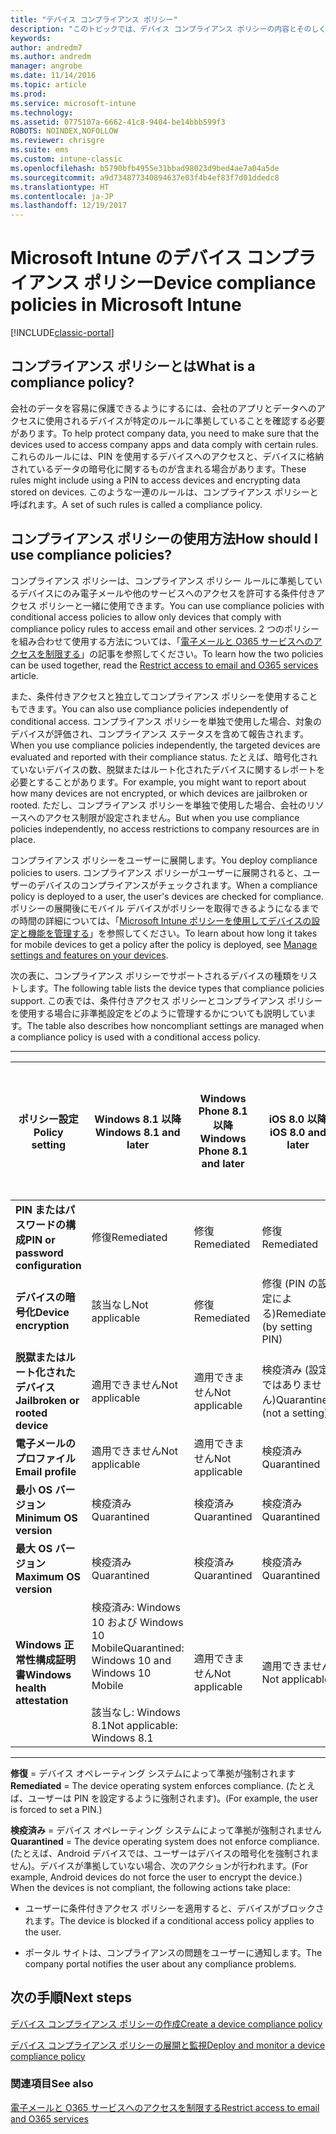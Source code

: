```yaml
---
title: "デバイス コンプライアンス ポリシー"
description: "このトピックでは、デバイス コンプライアンス ポリシーの内容とそのしくみについて説明します。"
keywords: 
author: andredm7
ms.author: andredm
manager: angrobe
ms.date: 11/14/2016
ms.topic: article
ms.prod: 
ms.service: microsoft-intune
ms.technology: 
ms.assetid: 0775107a-6662-41c8-9404-be14bbb599f3
ROBOTS: NOINDEX,NOFOLLOW
ms.reviewer: chrisgre
ms.suite: ems
ms.custom: intune-classic
ms.openlocfilehash: b5790bfb4955e31bbad98023d9bed4ae7a04a5de
ms.sourcegitcommit: a9d734877340894637e03f4b4ef83f7d01ddedc8
ms.translationtype: HT
ms.contentlocale: ja-JP
ms.lasthandoff: 12/19/2017
---
```

# <a name="device-compliance-policies-in-microsoft-intune"></a><span data-ttu-id="02c94-103">Microsoft Intune のデバイス コンプライアンス ポリシー</span><span class="sxs-lookup"><span data-stu-id="02c94-103">Device compliance policies in Microsoft Intune</span></span>

[!INCLUDE[classic-portal](../includes/classic-portal.md)]

## <a name="what-is-a-compliance-policy"></a><span data-ttu-id="02c94-104">コンプライアンス ポリシーとは</span><span class="sxs-lookup"><span data-stu-id="02c94-104">What is a compliance policy?</span></span>
<span data-ttu-id="02c94-105">会社のデータを容易に保護できるようにするには、会社のアプリとデータへのアクセスに使用されるデバイスが特定のルールに準拠していることを確認する必要があります。</span><span class="sxs-lookup"><span data-stu-id="02c94-105">To help protect company data, you need to make sure that the devices used to access company apps and data comply with certain rules.</span></span> <span data-ttu-id="02c94-106">これらのルールには、PIN を使用するデバイスへのアクセスと、デバイスに格納されているデータの暗号化に関するものが含まれる場合があります。</span><span class="sxs-lookup"><span data-stu-id="02c94-106">These rules might include using a PIN to access devices and encrypting data stored on devices.</span></span> <span data-ttu-id="02c94-107">このような一連のルールは、コンプライアンス ポリシーと呼ばれます。</span><span class="sxs-lookup"><span data-stu-id="02c94-107">A set of such rules is called a compliance policy.</span></span>

## <a name="how-should-i-use-compliance-policies"></a><span data-ttu-id="02c94-108">コンプライアンス ポリシーの使用方法</span><span class="sxs-lookup"><span data-stu-id="02c94-108">How should I use compliance policies?</span></span>
<span data-ttu-id="02c94-109">コンプライアンス ポリシーは、コンプライアンス ポリシー ルールに準拠しているデバイスにのみ電子メールや他のサービスへのアクセスを許可する条件付きアクセス ポリシーと一緒に使用できます。</span><span class="sxs-lookup"><span data-stu-id="02c94-109">You can use compliance policies with conditional access policies to allow only devices that comply with compliance policy rules to access email and other services.</span></span> <span data-ttu-id="02c94-110">2 つのポリシーを組み合わせて使用する方法については、「[電子メールと O365 サービスへのアクセスを制限する](restrict-access-to-email-and-o365-services-with-microsoft-intune.md)」の記事を参照してください。</span><span class="sxs-lookup"><span data-stu-id="02c94-110">To learn how the two policies can be used together, read the [Restrict access to email and O365 services](restrict-access-to-email-and-o365-services-with-microsoft-intune.md) article.</span></span>

<span data-ttu-id="02c94-111">また、条件付きアクセスと独立してコンプライアンス ポリシーを使用することもできます。</span><span class="sxs-lookup"><span data-stu-id="02c94-111">You can also use compliance policies independently of conditional access.</span></span> <span data-ttu-id="02c94-112">コンプライアンス ポリシーを単独で使用した場合、対象のデバイスが評価され、コンプライアンス ステータスを含めて報告されます。</span><span class="sxs-lookup"><span data-stu-id="02c94-112">When you use compliance policies independently, the targeted devices are evaluated and reported with their compliance status.</span></span> <span data-ttu-id="02c94-113">たとえば、暗号化されていないデバイスの数、脱獄またはルート化されたデバイスに関するレポートを必要とすることがあります。</span><span class="sxs-lookup"><span data-stu-id="02c94-113">For example, you might want to report about how many devices are not encrypted, or which devices are jailbroken or rooted.</span></span> <span data-ttu-id="02c94-114">ただし、コンプライアンス ポリシーを単独で使用した場合、会社のリソースへのアクセス制限が設定されません。</span><span class="sxs-lookup"><span data-stu-id="02c94-114">But when you use compliance policies independently, no access restrictions to company resources are in place.</span></span>

<span data-ttu-id="02c94-115">コンプライアンス ポリシーをユーザーに展開します。</span><span class="sxs-lookup"><span data-stu-id="02c94-115">You deploy compliance policies to users.</span></span> <span data-ttu-id="02c94-116">コンプライアンス ポリシーがユーザーに展開されると、ユーザーのデバイスのコンプライアンスがチェックされます。</span><span class="sxs-lookup"><span data-stu-id="02c94-116">When a compliance policy is deployed to a user, the user's devices are checked for compliance.</span></span>
<span data-ttu-id="02c94-117">ポリシーの展開後にモバイル デバイスがポリシーを取得できるようになるまでの時間の詳細については、「[Microsoft Intune ポリシーを使用してデバイスの設定と機能を管理する](/intune-classic/deploy-use/manage-settings-and-features-on-your-devices-with-microsoft-intune-policies#frequently-asked-questions-about-intune-policies)」を参照してください。</span><span class="sxs-lookup"><span data-stu-id="02c94-117">To learn about how long it takes for mobile devices to get a policy after the policy is deployed, see [Manage settings and features on your devices](/intune-classic/deploy-use/manage-settings-and-features-on-your-devices-with-microsoft-intune-policies#frequently-asked-questions-about-intune-policies).</span></span>

<span data-ttu-id="02c94-118">次の表に、コンプライアンス ポリシーでサポートされるデバイスの種類をリストします。</span><span class="sxs-lookup"><span data-stu-id="02c94-118">The following table lists the device types that compliance policies support.</span></span> <span data-ttu-id="02c94-119">この表では、条件付きアクセス ポリシーとコンプライアンス ポリシーを使用する場合に非準拠設定をどのように管理するかについても説明しています。</span><span class="sxs-lookup"><span data-stu-id="02c94-119">The table also describes how noncompliant settings are managed when a compliance policy is used with a conditional access policy.</span></span>

-----------------------------

|<span data-ttu-id="02c94-120">ポリシー設定</span><span class="sxs-lookup"><span data-stu-id="02c94-120">Policy setting</span></span>| <span data-ttu-id="02c94-121">Windows 8.1 以降</span><span class="sxs-lookup"><span data-stu-id="02c94-121">Windows 8.1 and later</span></span>| <span data-ttu-id="02c94-122">Windows Phone 8.1 以降</span><span class="sxs-lookup"><span data-stu-id="02c94-122">Windows Phone 8.1 and later</span></span>| <span data-ttu-id="02c94-123">iOS 8.0 以降</span><span class="sxs-lookup"><span data-stu-id="02c94-123">iOS 8.0 and later</span></span>|<span data-ttu-id="02c94-124">Android 4.0 以降</span><span class="sxs-lookup"><span data-stu-id="02c94-124">Android 4.0 and later</span></span><br/><span data-ttu-id="02c94-125">Samsung KNOX Standard 4.0 以降</span><span class="sxs-lookup"><span data-stu-id="02c94-125">Samsung Knox Standard 4.0 and later</span></span>|
|-----|----|----|----|----|
|<span data-ttu-id="02c94-126">**PIN またはパスワードの構成**</span><span class="sxs-lookup"><span data-stu-id="02c94-126">**PIN or password configuration**</span></span> |<span data-ttu-id="02c94-127">修復</span><span class="sxs-lookup"><span data-stu-id="02c94-127">Remediated</span></span>|<span data-ttu-id="02c94-128">修復</span><span class="sxs-lookup"><span data-stu-id="02c94-128">Remediated</span></span>|<span data-ttu-id="02c94-129">修復</span><span class="sxs-lookup"><span data-stu-id="02c94-129">Remediated</span></span>|<span data-ttu-id="02c94-130">検疫済み</span><span class="sxs-lookup"><span data-stu-id="02c94-130">Quarantined</span></span>|
|<span data-ttu-id="02c94-131">**デバイスの暗号化**</span><span class="sxs-lookup"><span data-stu-id="02c94-131">**Device encryption**</span></span>|<span data-ttu-id="02c94-132">該当なし</span><span class="sxs-lookup"><span data-stu-id="02c94-132">Not applicable</span></span>|<span data-ttu-id="02c94-133">修復</span><span class="sxs-lookup"><span data-stu-id="02c94-133">Remediated</span></span>|<span data-ttu-id="02c94-134">修復 (PIN の設定による)</span><span class="sxs-lookup"><span data-stu-id="02c94-134">Remediated (by setting PIN)</span></span>|<span data-ttu-id="02c94-135">検疫済み</span><span class="sxs-lookup"><span data-stu-id="02c94-135">Quarantined</span></span>|
|<span data-ttu-id="02c94-136">**脱獄またはルート化されたデバイス**</span><span class="sxs-lookup"><span data-stu-id="02c94-136">**Jailbroken or rooted device**</span></span>|<span data-ttu-id="02c94-137">適用できません</span><span class="sxs-lookup"><span data-stu-id="02c94-137">Not applicable</span></span>|<span data-ttu-id="02c94-138">適用できません</span><span class="sxs-lookup"><span data-stu-id="02c94-138">Not applicable</span></span>|<span data-ttu-id="02c94-139">検疫済み (設定ではありません)</span><span class="sxs-lookup"><span data-stu-id="02c94-139">Quarantined (not a setting)</span></span>|<span data-ttu-id="02c94-140">検疫済み (設定ではありません)</span><span class="sxs-lookup"><span data-stu-id="02c94-140">Quarantined (not a setting)</span></span>|
|<span data-ttu-id="02c94-141">**電子メールのプロファイル**</span><span class="sxs-lookup"><span data-stu-id="02c94-141">**Email profile**</span></span>|<span data-ttu-id="02c94-142">適用できません</span><span class="sxs-lookup"><span data-stu-id="02c94-142">Not applicable</span></span>|<span data-ttu-id="02c94-143">適用できません</span><span class="sxs-lookup"><span data-stu-id="02c94-143">Not applicable</span></span>|<span data-ttu-id="02c94-144">検疫済み</span><span class="sxs-lookup"><span data-stu-id="02c94-144">Quarantined</span></span>|<span data-ttu-id="02c94-145">適用できません</span><span class="sxs-lookup"><span data-stu-id="02c94-145">Not applicable</span></span>|
|<span data-ttu-id="02c94-146">**最小 OS バージョン**</span><span class="sxs-lookup"><span data-stu-id="02c94-146">**Minimum OS version**</span></span>|<span data-ttu-id="02c94-147">検疫済み</span><span class="sxs-lookup"><span data-stu-id="02c94-147">Quarantined</span></span>|<span data-ttu-id="02c94-148">検疫済み</span><span class="sxs-lookup"><span data-stu-id="02c94-148">Quarantined</span></span>|<span data-ttu-id="02c94-149">検疫済み</span><span class="sxs-lookup"><span data-stu-id="02c94-149">Quarantined</span></span>|<span data-ttu-id="02c94-150">検疫済み</span><span class="sxs-lookup"><span data-stu-id="02c94-150">Quarantined</span></span>|
|<span data-ttu-id="02c94-151">**最大 OS バージョン**</span><span class="sxs-lookup"><span data-stu-id="02c94-151">**Maximum OS version**</span></span>|<span data-ttu-id="02c94-152">検疫済み</span><span class="sxs-lookup"><span data-stu-id="02c94-152">Quarantined</span></span>|<span data-ttu-id="02c94-153">検疫済み</span><span class="sxs-lookup"><span data-stu-id="02c94-153">Quarantined</span></span>|<span data-ttu-id="02c94-154">検疫済み</span><span class="sxs-lookup"><span data-stu-id="02c94-154">Quarantined</span></span>|<span data-ttu-id="02c94-155">検疫済み</span><span class="sxs-lookup"><span data-stu-id="02c94-155">Quarantined</span></span>|
|<span data-ttu-id="02c94-156">**Windows 正常性構成証明書**</span><span class="sxs-lookup"><span data-stu-id="02c94-156">**Windows health attestation**</span></span>|<span data-ttu-id="02c94-157">検疫済み: Windows 10 および Windows 10 Mobile</span><span class="sxs-lookup"><span data-stu-id="02c94-157">Quarantined: Windows 10 and Windows 10 Mobile</span></span><br /><br /><span data-ttu-id="02c94-158">該当なし: Windows 8.1</span><span class="sxs-lookup"><span data-stu-id="02c94-158">Not applicable: Windows 8.1</span></span>|<span data-ttu-id="02c94-159">適用できません</span><span class="sxs-lookup"><span data-stu-id="02c94-159">Not applicable</span></span>|<span data-ttu-id="02c94-160">適用できません</span><span class="sxs-lookup"><span data-stu-id="02c94-160">Not applicable</span></span>|<span data-ttu-id="02c94-161">適用できません</span><span class="sxs-lookup"><span data-stu-id="02c94-161">Not applicable</span></span>|

------------------------------

<span data-ttu-id="02c94-162">**修復** = デバイス オペレーティング システムによって準拠が強制されます </span><span class="sxs-lookup"><span data-stu-id="02c94-162">**Remediated** = The device operating system enforces compliance.</span></span> <span data-ttu-id="02c94-163">(たとえば、ユーザーは PIN を設定するように強制されます)。</span><span class="sxs-lookup"><span data-stu-id="02c94-163">(For example, the user is forced to set a PIN.)</span></span>

<span data-ttu-id="02c94-164">**検疫済み** = デバイス オペレーティング システムによって準拠が強制されません </span><span class="sxs-lookup"><span data-stu-id="02c94-164">**Quarantined** = The device operating system does not enforce compliance.</span></span> <span data-ttu-id="02c94-165">(たとえば、Android デバイスでは、ユーザーはデバイスの暗号化を強制されません)。デバイスが準拠していない場合、次のアクションが行われます。</span><span class="sxs-lookup"><span data-stu-id="02c94-165">(For example, Android devices do not force the user to encrypt the device.) When the devices is not compliant, the following actions take place:</span></span>

-   <span data-ttu-id="02c94-166">ユーザーに条件付きアクセス ポリシーを適用すると、デバイスがブロックされます。</span><span class="sxs-lookup"><span data-stu-id="02c94-166">The device is blocked if a conditional access policy applies to the user.</span></span>

-   <span data-ttu-id="02c94-167">ポータル サイトは、コンプライアンスの問題をユーザーに通知します。</span><span class="sxs-lookup"><span data-stu-id="02c94-167">The company portal notifies the user about any compliance problems.</span></span>

## <a name="next-steps"></a><span data-ttu-id="02c94-168">次の手順</span><span class="sxs-lookup"><span data-stu-id="02c94-168">Next steps</span></span>
[<span data-ttu-id="02c94-169">デバイス コンプライアンス ポリシーの作成</span><span class="sxs-lookup"><span data-stu-id="02c94-169">Create a device compliance policy</span></span>](create-a-device-compliance-policy-in-microsoft-intune.md)

[<span data-ttu-id="02c94-170">デバイス コンプライアンス ポリシーの展開と監視</span><span class="sxs-lookup"><span data-stu-id="02c94-170">Deploy and monitor a device compliance policy</span></span>](deploy-and-monitor-a-device-compliance-policy-in-microsoft-intune.md)

### <a name="see-also"></a><span data-ttu-id="02c94-171">関連項目</span><span class="sxs-lookup"><span data-stu-id="02c94-171">See also</span></span>
[<span data-ttu-id="02c94-172">電子メールと O365 サービスへのアクセスを制限する</span><span class="sxs-lookup"><span data-stu-id="02c94-172">Restrict access to email and O365 services</span></span>](restrict-access-to-email-and-o365-services-with-microsoft-intune.md)
